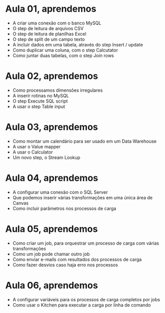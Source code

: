 # Aula 01, aprendemos

  - A criar uma conexão com o banco MySQL
  - O step de leitura de arquivos CSV
  - O step de leitura de planilhas Excel
  - O step de split de um campo texto
  - A incluir dados em uma tabela, através do step Insert / update
  - Como duplicar uma coluna, com o step Calcutator
  - Como juntar duas tabelas, com o step Join rows

# Aula 02, aprendemos

  - Como processamos dimensões irregulares
  - A inserir rotinas no MySQL
  - O step Execute SQL script
  - A usar o step Table input

# Aula 03, aprendemos

  - Como montar um calendário para ser usado em um Data Warehouse
  - A usar o Value mapper
  - A usar o Calculator
  - Um novo step, o Stream Lookup

# Aula 04, aprendemos

  - A configurar uma conexão com o SQL Server
  - Que podemos inserir várias transformações em uma única área de Canvas
  - Como incluir parâmetros nos processos de carga

# Aula 05, aprendemos

  - Como criar um job, para orquestrar um processo de carga com várias transformações
  - Como um job pode chamar outro job
  - Como enviar e-mails com resultados dos processos de carga
  - Como fazer desvios caso haja erro nos processos

# Aula 06, aprendemos

  - A configurar variáveis para os processos de carga completos por jobs
  - Como usar o Kitchen para executar a carga por linha de comando
